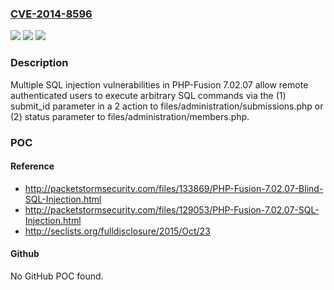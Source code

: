 ### [CVE-2014-8596](https://cve.mitre.org/cgi-bin/cvename.cgi?name=CVE-2014-8596)
![](https://img.shields.io/static/v1?label=Product&message=n%2Fa&color=blue)
![](https://img.shields.io/static/v1?label=Version&message=n%2Fa&color=blue)
![](https://img.shields.io/static/v1?label=Vulnerability&message=n%2Fa&color=brighgreen)

### Description

Multiple SQL injection vulnerabilities in PHP-Fusion 7.02.07 allow remote authenticated users to execute arbitrary SQL commands via the (1) submit_id parameter in a 2 action to files/administration/submissions.php or (2) status parameter to files/administration/members.php.

### POC

#### Reference
- http://packetstormsecurity.com/files/133869/PHP-Fusion-7.02.07-Blind-SQL-Injection.html
- http://packetstormsecurity.com/files/129053/PHP-Fusion-7.02.07-SQL-Injection.html
- http://seclists.org/fulldisclosure/2015/Oct/23

#### Github
No GitHub POC found.

